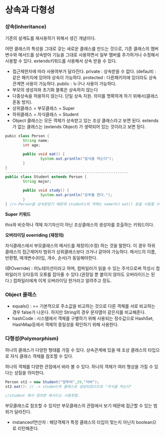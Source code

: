 # 상속과 다형성

### 상속(Inheritance)

기존의 설계도를 재사용하기 위해서 생긴 개념이다.

어떤 클래스의 특성을 그대로 갖는 새로운 클래스를 만드는 것으로, 기존 클래스의 멤버변수와 메서드를 상속받아 기능을 그대로 사용하면서 일부 멤버를 추가하거나 수정해서 사용할 수 있다. extends키워드를 사용해서 상속 받을 수 있다.

- 접근제한자에 따라 사용여부가 달라진다.
  private : 상속받을 수 없다.
  (default) : 같은 패키지에 있어야 상속이 가능하다.
  protected : 다른패키지에 있더라도 상속관계면 사용이 가능하다.
  public : 누구나 사용이 가능하다.
- 부모의 생성자와 초기화 블록은 상속하지 않는다
- 다중상속을 허용하지 않는다. 단일 상속 지원. 의미를 명확하게 하기 위해서(클래스 혼동 방지).
- 상위클래스 = 부모클래스 = Super
- 하위클래스 = 자식클래스 = Student
- Object 클래스는 모든 객체가 상속받고 있는 조상 클래스라고 보면 된다. extends가 없는 클래스는 (extends Object) 가 생략되어 있는 것이라고 보면 된다.

```java
pubic class Person {
		String name;
		int age;

		public void eat() {
				System.out.println("음식을 먹는다");
		}
}
--------------------------------------------------------
public class Student extends Person {
		String major;

		public void study() {
				System.out.println("공부를 한다.");
		}
} //<-Person을 상속받았기 때문에 students의 객체는 name이나 eat() 등을 사용할 수 있다.

```

**Super 키워드**

this와 비슷하나 객체 자기자신이 아닌 조상클래스의 생성자를 호출하는 키워드이다.

**오버라이딩 overriding (재정의)**

자식클래스에서 부모클래스의 메서드를 재정의(수정) 하는 것을 말한다. 이 경우 하위 클래스의 접근제어자 범위가 상위클래스보다 크거나 같아야 가능하다. 메서드의 이름, 반환형, 매개변수(타입, 개수, 순서)가 동일해야한다.

(@Override) : 어노테이션이라고 하며, 컴파일러가 읽을 수 있는 주석으로써 작성시 컴파일러가 오타등의 오류를 잡아줄 수 있다.(권장일 뿐 붙이지 않아도 오버라이드는 된다.) 컴파일러에게 이게 오버라이딩 한거라고 알려주고 정도.

### Object 클래스

- equals() : == 기본적으로 주소값을 비교하는 것으로 다른 객체를 서로 비교하는 경우 false가 나온다. 하지만 String의 경우 문자열이 같은지를 비교해준다.
- hashCode : 시스템에서 객체를 구별하기 위해 사용되는 정수값으로 HashSet, HashMap등에서 객체의 동일성을 확인하기 위해 사용한다.

### 다형성(Polymorphism)

하나의 클래스가 다양한 형태를 가질 수 있다. 상속관계에 있을 때 조상 클래스의 타입으로 자식 클래스 객체를 참조할 수 있다.

하나의 객체를 다양한 관점에서 바라 볼 수 있다. 하나의 객체가 여러 형상을 가질 수 있다는 성질을 의미한다.

```java
Person st2 = new Student("양뚜비",29,"자바");
st2.eat(): // -> student의 클래스로 생성되었으므로 "지식을 먹는다"

//student 에서 정의한 메서드는 사용못함.
```

부모클래스로 참조할 수 있지만 부모클래스의 관점에서 보기 때문에 접근할 수 있는 범위가 달라진다.

- instanceof연산자 : 해당객체가 특정 클래스의 타입이 맞는지 아닌지 boolean으로 리턴해준다.
